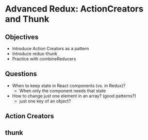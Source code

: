 # Advanced Redux: ActionCreators and Thunk

## Objectives

- Introduce Action Creators as a pattern
- Introduce redux-thunk
- Practice with combineReducers

## Questions

- When to keep state in React components (vs. in Redux)?
  - When only the component needs that state
- How to change just one element in an array? (good patterns?)
  - just one key of an object?

## Action Creators

## thunk
